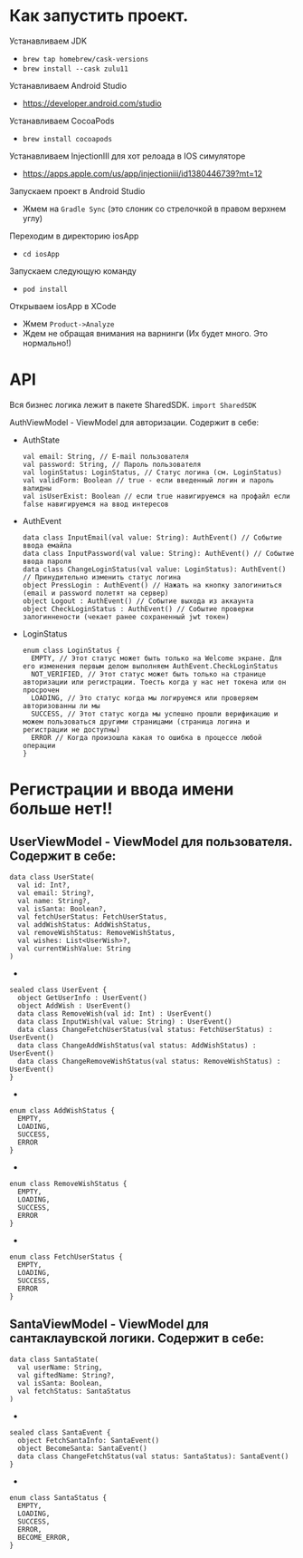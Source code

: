 # Как запустить проект.

Устанавливаем JDK
  - ``` brew tap homebrew/cask-versions ```
  - ``` brew install --cask zulu11 ```

Устанавливаем Android Studio
  - https://developer.android.com/studio
  
Устанавливаем CocoaPods
  - ``` brew install cocoapods ```
  
Устанавливаем InjectionIII для хот релоада в IOS симуляторе
  - https://apps.apple.com/us/app/injectioniii/id1380446739?mt=12
  
Запускаем проект в Android Studio 
  - Жмем на ```Gradle Sync``` (это слоник со стрелочкой в правом верхнем углу)

Переходим в директорию iosApp
  - ``` cd iosApp ```

Запускаем следующую команду
  - ``` pod install ```

Открываем iosApp в XCode
  - Жмем ``` Product->Analyze ```
  - Ждем не обращая внимания на варнинги (Их будет много. Это нормально!)
  
# API
Вся бизнес логика лежит в пакете SharedSDK. ``` import SharedSDK ```

AuthViewModel - ViewModel для авторизации. Содержит в себе:
  - AuthState
    ```
    val email: String, // E-mail пользователя
    val password: String, // Пароль пользователя
    val loginStatus: LoginStatus, // Статус логина (см. LoginStatus)
    val validForm: Boolean // true - если введенный логин и пароль валидны
    val isUserExist: Boolean // если true навигируемся на профайл если false навигируемся на ввод интересов
    ```
  - AuthEvent
    ```
    data class InputEmail(val value: String): AuthEvent() // Событие ввода емайла
    data class InputPassword(val value: String): AuthEvent() // Событие ввода пароля
    data class ChangeLoginStatus(val value: LoginStatus): AuthEvent() // Принудительно изменить статус логина
    object PressLogin : AuthEvent() // Нажать на кнопку залогиниться (email и password полетят на сервер)
    object Logout : AuthEvent() // Событие выхода из аккаунта
    object CheckLoginStatus : AuthEvent() // Событие проверки залогиннености (чекает ранее сохраненный jwt токен)
    ```
  - LoginStatus
    ```
    enum class LoginStatus {
      EMPTY, // Этот статус может быть только на Welcome экране. Для его изменения первым делом выполняем AuthEvent.CheckLoginStatus 
      NOT_VERIFIED, // Этот статус может быть только на странице авторизации или регистрации. Тоесть когда у нас нет токена или он просрочен
      LOADING, // Это статус когда мы логируемся или проверяем авторизованны ли мы
      SUCCESS, // Этот статус когда мы успешно прошли верификацию и можем пользоваться другими страницами (страница логина и регистрации не доступны)
      ERROR // Когда произошла какая то ошибка в процессе любой операции
    }
    ```
    
    
# Регистрации и ввода имени больше нет!!
  
  
UserViewModel - ViewModel для пользователя. Содержит в себе:
  - 
  ```
  data class UserState(
    val id: Int?,
    val email: String?,
    val name: String?,
    val isSanta: Boolean?,
    val fetchUserStatus: FetchUserStatus,
    val addWishStatus: AddWishStatus,
    val removeWishStatus: RemoveWishStatus,
    val wishes: List<UserWish>?,
    val currentWishValue: String
  )
  ```
  
  -
  ```
  sealed class UserEvent {
    object GetUserInfo : UserEvent()
    object AddWish : UserEvent()
    data class RemoveWish(val id: Int) : UserEvent()
    data class InputWish(val value: String) : UserEvent()
    data class ChangeFetchUserStatus(val status: FetchUserStatus) : UserEvent()
    data class ChangeAddWishStatus(val status: AddWishStatus) : UserEvent()
    data class ChangeRemoveWishStatus(val status: RemoveWishStatus) : UserEvent()
  }
  ```
  -
  ```
  enum class AddWishStatus {
    EMPTY,
    LOADING,
    SUCCESS,
    ERROR
  }
  ```
  -
  ```
  enum class RemoveWishStatus {
    EMPTY,
    LOADING,
    SUCCESS,
    ERROR
  }
  ```
  -
  ```
  enum class FetchUserStatus {
    EMPTY,
    LOADING,
    SUCCESS,
    ERROR
  }
  ```
  
  SantaViewModel - ViewModel для сантаклаувской логики. Содержит в себе:
  -
  ```
  data class SantaState(
    val userName: String,
    val giftedName: String?,
    val isSanta: Boolean,
    val fetchStatus: SantaStatus
  )
  ```
  -
  ```
  sealed class SantaEvent {
    object FetchSantaInfo: SantaEvent()
    object BecomeSanta: SantaEvent()
    data class ChangeFetchStatus(val status: SantaStatus): SantaEvent()
  }
  ```
  -
  ```
  enum class SantaStatus {
    EMPTY,
    LOADING,
    SUCCESS,
    ERROR,
    BECOME_ERROR,
  }
  ```
 
